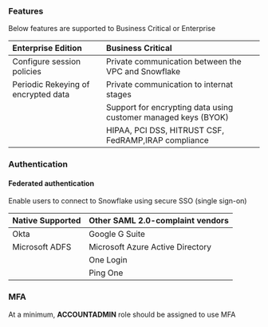 ### Features

Below features are supported to Business Critical or Enterprise

| Enterprise Edition                     | Business Critical                                              | 
| :---                                   |      :----                                                     |      
| Configure session policies             | Private communication between the VPC and Snowflake            | 
| Periodic Rekeying of encrypted data    | Private communication to internat stages                       | 
|                                        | Support for encrypting data using customer managed keys (BYOK) | 
|                                        | HIPAA, PCI DSS, HITRUST CSF, FedRAMP,IRAP compliance           | 



### Authentication

#### Federated authentication 
Enable users to connect to Snowflake using secure SSO (single sign-on)


| Native Supported  | Other SAML 2.0-complaint vendors |
| :---              |  :---                            |
| Okta              | Google G Suite                   |
| Microsoft ADFS    | Microsoft Azure Active Directory |
|                   | One Login                        |
|                   | Ping One                         |



### MFA 

At a minimum, **ACCOUNTADMIN** role should be assigned to use MFA
